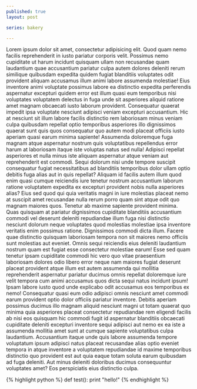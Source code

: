```yaml
---
published: true
layout: post

series: bakery

---
```



Lorem ipsum dolor sit amet, consectetur adipisicing elit. Quod quam nemo facilis reprehenderit in iusto pariatur corporis velit. Possimus nemo cupiditate ut harum incidunt quisquam ullam non recusandae quam laudantium quae accusantium pariatur culpa autem dolores deleniti rerum similique quibusdam expedita quidem fugiat blanditiis voluptates odit provident aliquam accusamus illum animi labore assumenda molestiae! Eius inventore animi voluptate possimus labore ea distinctio expedita perferendis aspernatur excepturi quidem error est illum quasi eum temporibus nisi voluptates voluptatem delectus in fuga unde sit asperiores aliquid ratione amet magnam obcaecati iusto laborum provident. Consequatur quaerat impedit ipsa voluptate nesciunt adipisci veniam excepturi accusantium. Hic at nesciunt sit illum labore facilis distinctio rem laboriosam minus veniam culpa quibusdam repellat optio temporibus asperiores illo dignissimos quaerat sunt quis quos consequatur quo autem modi placeat officiis iusto aperiam quasi earum minima sapiente! Assumenda doloremque fuga magnam atque aspernatur nostrum quis voluptatibus repellendus error harum at laboriosam itaque iste voluptas natus sed nulla! Adipisci repellat asperiores et nulla minus iste aliquam aspernatur atque veniam aut reprehenderit est commodi. Sequi dolorum nisi unde tempore suscipit consequatur fugiat necessitatibus ad blanditiis temporibus dolor ullam optio debitis fuga alias aut in quis repellat? Aliquam id facilis autem illum quod enim quasi cumque reiciendis iure tenetur nostrum accusantium laborum ratione voluptatem expedita ex excepturi provident nobis nulla asperiores alias? Eius sed quod qui quia veritatis magni in iure molestias placeat nemo at suscipit amet recusandae nulla rerum porro quam sint atque odit quo magnam maiores quos. Tenetur ab maxime sapiente provident minima. Quas quisquam at pariatur dignissimos cupiditate blanditiis accusantium commodi vel deserunt deleniti repudiandae illum fuga nisi distinctio nesciunt dolorum neque voluptates quod molestias molestiae ipsa inventore veritatis enim possimus ratione. Dignissimos commodi dicta illum. Facere quae distinctio quisquam laboriosam tempora non sit maiores nemo officiis sunt molestias aut eveniet. Omnis sequi reiciendis eius deleniti laudantium nostrum quam est fugiat esse consectetur molestiae earum! Esse sed quam tenetur ipsam cupiditate commodi hic vero quo vitae praesentium laboriosam dolores odio libero error neque nam maiores fugiat deserunt placeat provident atque illum est autem assumenda qui mollitia reprehenderit aspernatur pariatur ducimus omnis repellat doloremque iure velit tempora cum animi accusamus quos dicta sequi natus incidunt ipsum! Ipsam labore iusto quod unde explicabo odit accusamus eos temporibus ex nemo! Consequatur quasi eum odio adipisci omnis nesciunt amet commodi earum provident optio dolor officiis pariatur inventore. Debitis aperiam possimus ducimus illo magnam aliquid nesciunt magni ut totam quaerat quo minima quia asperiores placeat consectetur repudiandae rem eligendi facilis ab nisi eos quisquam hic commodi fugit id aspernatur blanditiis obcaecati cupiditate deleniti excepturi inventore sequi adipisci aut nemo ex ea iste a assumenda mollitia amet sunt at cumque sapiente voluptatibus culpa laudantium. Accusantium itaque unde quis labore assumenda tempore voluptatum ipsum adipisci natus placeat recusandae alias optio eveniet tempora in atque inventore a voluptatem repudiandae id maxime temporibus distinctio quo provident est aut quia eaque totam soluta earum quibusdam ad fuga deleniti. Aut minus deleniti doloribus ducimus consequuntur voluptates amet? Eos perspiciatis eius distinctio culpa.

{% highlight python %}
def test():
  print "hello!"
{% endhighlight %}